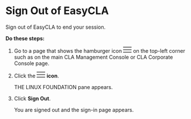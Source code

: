 # Sign Out of EasyCLA

Sign out of EasyCLA to end your session.

**Do these steps:**

1. Go to a page that shows the hamburger icon ![Hamburger](../.gitbook/assets/cla-hamburger-icon.png) on the top-left corner such as on the main CLA Management Console or CLA Corporate Console page.
2. Click the ![Hamburger](../.gitbook/assets/cla-hamburger-icon%20%281%29.png) **icon**.

   THE LINUX FOUNDATION pane appears.

3. Click **Sign Out**.

   You are signed out and the sign-in page appears.

